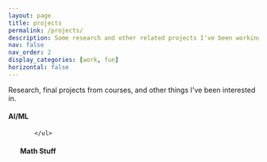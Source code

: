 ```yaml
---
layout: page
title: projects
permalink: /projects/
description: Some research and other related projects I've been working on.
nav: false
nav_order: 2
display_categories: [work, fun]
horizontal: false
---
```


<!-- pages/projects.md -->
<div class="projects">
<p> Research, final projects from courses, and other things I've been interested in. </p>
<h4>AI/ML</h4>
<ul>

        </ul>
<h4>Math Stuff</h4>
<ul>
    
 </ul>
</div>
